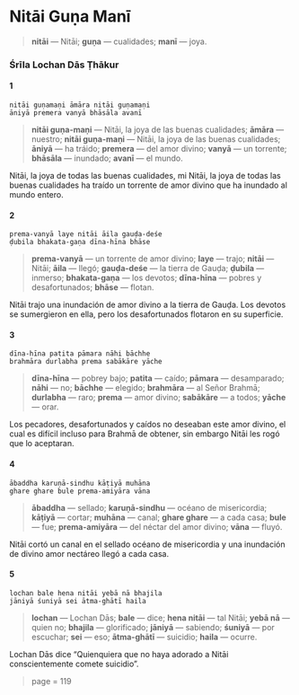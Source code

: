 # Nitāi Guṇa Manī

> **nitāi** — Nitāi; **guṇa** — cualidades; **manī** — joya.

### Śrīla Lochan Dās Ṭhākur

#### 1

    nitāi guṇamaṇi āmāra nitāi guṇamaṇi
    āniyā premera vanyā bhāsāla avanī

> **nitāi guṇa-maṇi** — Nitāi, la joya de las buenas cualidades; **āmāra** — nuestro; **nitāi guṇa-maṇi** — Nitāi, la joya de las buenas cualidades; **āniyā** — ha tráido; **premera** — del amor divino; **vanyā** — un torrente; **bhāsāla** — inundado; **avanī** — el mundo.

Nitāi, la joya de todas las buenas cualidades, mi Nitāi, la joya de todas las buenas cualidades ha traído un torrente de amor divino que ha inundado al mundo entero.

#### 2

    prema-vanyā laye nitāi āila gauḍa-deśe
    ḍubila bhakata-gaṇa dīna-hīna bhāse

> **prema-vanyā** — un torrente de amor divino; **laye** — trajo; **nitāi** — Nitāi; **āila** — llegó; **gauḍa-deśe** — la tierra de Gauḍa; **ḍubila** — inmerso; **bhakata-gaṇa** — los devotos; **dīna-hīna** — pobres y desafortunados; **bhāse** — flotan.

Nitāi trajo una inundación de amor divino a la tierra de Gauḍa. Los devotos se sumergieron en ella, pero los desafortunados flotaron en su superficie.

#### 3

    dīna-hīna patita pāmara nāhi bāchhe
    brahmāra durlabha prema sabākāre yāche

> **dīna-hīna** — pobrey bajo; **patita** — caído; **pāmara** — desamparado; **nāhi** — no; **bāchhe** — elegido; **brahmāra** — al Señor Brahmā; **durlabha** — raro; **prema** — amor divino; **sabākāre** — a todos; **yāche** — orar.

Los pecadores, desafortunados y caídos no deseaban este amor divino, el cual es difícil incluso para Brahmā de obtener, sin embargo Nitāi les rogó que lo aceptaran.

#### 4

    ābaddha karuṇā-sindhu kāṭiyā muhāna
    ghare ghare bule prema-amiyāra vāna

> **ābaddha** — sellado; **karuṇā-sindhu** — océano de misericordia; **kāṭiyā** — cortar; **muhāna** — canal; **ghare ghare** — a cada casa; **bule** — fue; **prema-amiyāra** — del néctar del amor divino; **vāna** — fluyó.

Nitāi cortó un canal en el sellado océano de misericordia y una inundación de divino amor nectáreo llegó a cada casa.

#### 5

    lochan bale hena nitāi yebā nā bhajila
    jāniyā śuniyā sei ātma-ghātī haila

> **lochan** — Lochan Dās; **bale** — dice; **hena nitāi** — tal Nitāi; **yebā nā** — quien no; **bhajila** — glorificado; **jāniyā** — sabiendo; **śuniyā** — por escuchar; **sei** — eso; **ātma-ghātī** — suicidio; **haila** — ocurre.

Lochan Dās dice “Quienquiera que no haya adorado a Nitāi conscientemente comete suicidio”.


> page = 119
